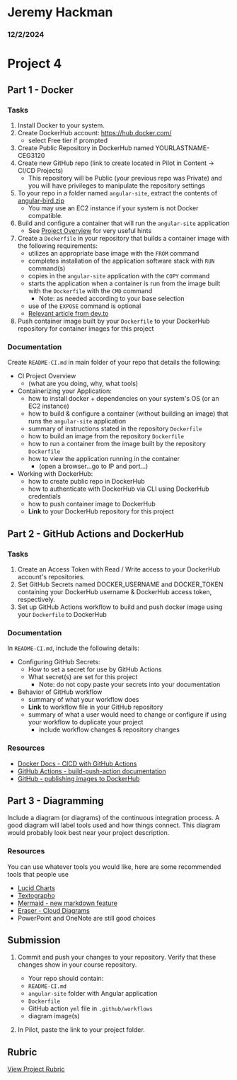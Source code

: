 # Jeremy Hackman

### 12/2/2024

# Project 4

## Part 1 - Docker

### Tasks

1. Install Docker to your system.
2. Create DockerHub account: https://hub.docker.com/
    - select Free tier if prompted
3.  Create Public Repository in DockerHub named YOURLASTNAME-CEG3120
4. Create new GitHub repo (link to create located in Pilot in Content -> CI/CD Projects)
    - This repository will be Public (your previous repo was Private) and you will have privileges to manipulate the repository settings
5. To your repo in a folder named `angular-site`, extract the contents of [angular-bird.zip](angular-bird.zip)
    - You may use an EC2 instance if your system is not Docker compatible.
6. Build and configure a container that will run the `angular-site` application
    - See [Project Overview](#project-overview) for very useful hints
7. Create a `Dockerfile` in your repository that builds a container image with the following requirements:
    - utilizes an appropriate base image with the `FROM` command
    - completes installation of the application software stack with `RUN` command(s)
    - copies in the `angular-site` application with the `COPY` command
    - starts the application when a container is run from the image built with the `Dockerfile` with the `CMD` command 
      - Note: as needed according to your base  selection
    - use of the `EXPOSE` command is optional
    - [Relevant article from dev.to](https://dev.to/rodrigokamada/creating-and-running-an-angular-application-in-a-docker-container-40mk)
8. Push container image built by your `Dockerfile` to your DockerHub repository for container images for this project 

### Documentation

Create `README-CI.md` in main folder of your repo that details the following:

- CI Project Overview
  - (what are you doing, why, what tools)
- Containerizing your Application:
  - how to install docker + dependencies on your system's OS (or an EC2 instance)
  - how to build & configure a container (without building an image) that runs the `angular-site` application
  - summary of instructions stated in the repository `Dockerfile`
  - how to build an image from the repository `Dockerfile`
  - how to run a container from the image built by the repository `Dockerfile`
  - how to view the application running in the container 
    - (open a browser...go to IP and port...)
- Working with DockerHub:
  - how to create public repo in DockerHub
  - how to authenticate with DockerHub via CLI using DockerHub credentials
  - how to push container image to DockerHub
  - **Link** to your DockerHub repository for this project

## Part 2 - GitHub Actions and DockerHub

### Tasks

1. Create an Access Token with Read / Write access to your DockerHub account's repositories.
2. Set GitHub Secrets named DOCKER_USERNAME and DOCKER_TOKEN containing your DockerHub username & DockerHub access token, respectively.
3. Set up GitHub Actions workflow to build and push docker image using your `Dockerfile` to DockerHub

### Documentation

In `README-CI.md`, include the following details:

- Configuring GitHub Secrets:
  - How to set a secret for use by GitHub Actions
  - What secret(s) are set for this project
    - Note: do not copy paste your secrets into your documentation
- Behavior of GitHub workflow
  - summary of what your workflow does
  - **Link** to workflow file in your GitHub repository
  - summary of what a user would need to change or configure if using your workflow to duplicate your project
    - include workflow changes & repository changes

### Resources

- [Docker Docs - CICD with GitHub Actions](https://docs.docker.com/ci-cd/github-actions/)
- [GitHub Actions - build-push-action documentation](https://github.com/marketplace/actions/build-and-push-docker-images)
- [GitHub - publishing images to DockerHub](https://docs.github.com/en/actions/guides/publishing-docker-images#publishing-images-to-docker-hub)

## Part 3 - Diagramming

Include a diagram (or diagrams) of the continuous integration process.  A good diagram will label tools used and how things connect.  This diagram would probably look best near your project description.

### Resources

You can use whatever tools you would like, here are some recommended tools that people use

- [Lucid Charts](https://www.lucidchart.com/pages/)
- [Textographo](https://textografo.com/)
- [Mermaid - new markdown feature](https://github.blog/2022-02-14-include-diagrams-markdown-files-mermaid/)
- [Eraser - Cloud Diagrams](https://docs.tryeraser.com/docs/cloud-diagrams)
- PowerPoint and OneNote are still good choices

## Submission

1. Commit and push your changes to your repository. Verify that these changes show in your course repository.

   - Your repo should contain:
   - `README-CI.md`
   - `angular-site` folder with Angular application
   - `Dockerfile`
   - GitHub action `yml` file in `.github/workflows`
   - diagram image(s)

2. In Pilot, paste the link to your project folder.

## Rubric

[View Project Rubric](Rubric.md)
